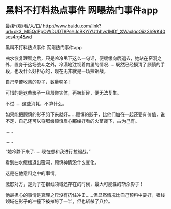 # 黑料不打料热点事件 网曝热门事件app

最/新/观/看/入/口/ http://www.baidu.com/link?url=ok3_Ml5QdPpOWDUDT8PseJcBKYiYUthhvs1MDf_XWaxIqoOiiz3h9rK40scs4rg4&wd

黑料不打料热点事件 网曝热门事件app

曲水恢复理智之后，只是冷冷甩下这么一句话，便缓缓向后退去，她站在窑洞之外，置身于这场战斗之外，冷漠地注视着内里的情况……既然已经摸清了顾慎的手段，也没什么好担心的，现在无非就是一场拉锯战。

自己辛苦收集的影子，数量够多！

可惜的是这些影子一旦凝聚实体，再被斩碎，便无法复生。

不过……这些消耗，不算什么。

如果能把顾慎的影子剪下来就好……顾慎的影子，比他们加在一起还要有价值，说不定，自己还可以将那缕顾慎眉心那缕好看的火苗裁下，占为己有。

……

……

“她冷静下来了……现在想和我进行拉锯战。”

看到曲水缓缓退出窑洞，顾慎神情没什么变化。

这是在他意料之中的事情。

激怒对方，是为了在银线领域还存在的时候，最大可能性的斩杀影子！

他最担心的事情是真理之尺没有抗住冲击……但显然情况比自己预料中要好，银线领域在影子的冲撞下被摧垮了一半，但也斩杀了八位。

